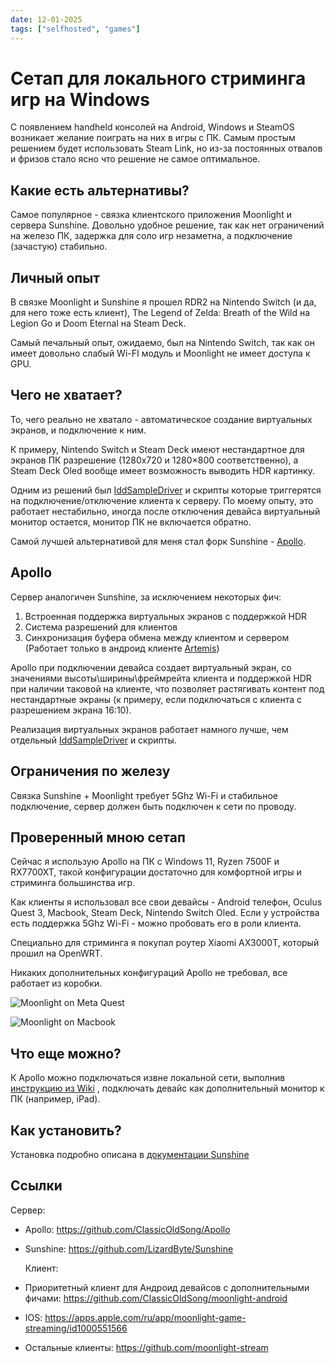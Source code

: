 ```yaml
---
date: 12-01-2025
tags: ["selfhosted", "games"]
---
```


# Сетап для локального стриминга игр на Windows

С появлением handheld консолей на Android, Windows и SteamOS возникает желание поиграть на них в игры с ПК.
Самым простым решением будет использовать Steam Link, но из-за постоянных отвалов и фризов стало ясно что решение не самое оптимальное.

## Какие есть альтернативы?

Самое популярное - связка клиентского приложения Moonlight и сервера Sunshine.
Довольно удобное решение, так как нет ограничений на железо ПК, задержка для соло игр незаметна, а подключение (зачастую) стабильно.

## Личный опыт

В связке Moonlight и Sunshine я прошел RDR2 на Nintendo Switch (и да, для него тоже есть клиент),
The Legend of Zelda: Breath of the Wild на Legion Go и Doom Eternal на Steam Deck.

Самый печальный опыт, ожидаемо, был на Nintendo Switch, так как он имеет довольно слабый Wi-FI модуль и Moonlight не имеет доступа к GPU.

## Чего не хватает?

То, чего реально не хватало - автоматическое создание виртуальных экранов, и подключение к ним.

К примеру, Nintendo Switch и Steam Deck имеют нестандартное для экранов ПК разрешение (1280x720 и 1280×800 соответственно),
а Steam Deck Oled вообще имеет возможность выводить HDR картинку.

Одним из решений был [IddSampleDriver](https://github.com/roshkins/IddSampleDriver) и скрипты которые триггерятся на подключение/отключение клиента к серверу.
По моему опыту, это работает нестабильно, иногда после отключения девайса виртуальный монитор остается, монитор ПК не включается обратно.

Самой лучшей альтернативой для меня стал форк Sunshine - [Apollo](https://github.com/ClassicOldSong/Apollo).

## Apollo

Сервер аналогичен Sunshine, за исключением некоторых фич:

1. Встроенная поддержка виртуальных экранов с поддержкой HDR
2. Система разрешений для клиентов
3. Синхронизация буфера обмена между клиентом и сервером (Работает только в андроид клиенте [Artemis](https://github.com/ClassicOldSong/moonlight-android))

Apollo при подключении девайса создает виртуальный экран, со значениями высоты\ширины\фреймрейта клиента и поддержкой HDR при наличии таковой на клиенте,
что позволяет растягивать контент под нестандартные экраны (к примеру, если подключаться с клиента с разрешением экрана 16:10).

Реализация виртуальных экранов работает намного лучше, чем отдельный [IddSampleDriver](https://github.com/roshkins/IddSampleDriver) и скрипты.

## Ограничения по железу

Связка Sunshine + Moonlight требует 5Ghz Wi-Fi и стабильное подключение, сервер должен быть подключен к сети по проводу.

## Проверенный мною сетап

Сейчас я использую Apollo на ПК с Windows 11, Ryzen 7500F и RX7700XT, такой конфигурации достаточно для комфортной игры и стриминга большинства игр.

Как клиенты я использовал все свои девайсы - Android телефон, Oculus Quest 3, Macbook, Steam Deck, Nintendo Switch Oled. Если у устройства есть поддержка 5Ghz Wi-Fi - можно пробовать его в роли клиента.

Специально для стриминга я покупал роутер Xiaomi AX3000T, который прошил на OpenWRT.

Никаких дополнительных конфигураций Apollo не требовал, все работает из коробки.

![Moonlight on Meta Quest](/assets/best-way-to-setup-local-gamestream/quest-moonlight.jpg)

![Moonlight on Macbook](/assets/best-way-to-setup-local-gamestream/macbook-moonlight.jpg)

## Что еще можно?

К Apollo можно подключаться извне локальной сети, выполнив [инструкцию из Wiki](https://github.com/moonlight-stream/moonlight-docs/wiki/Setup-Guide#streaming-over-the-internet) , подключать девайс как дополнительный монитор к ПК (например, iPad).

## Как установить?

Установка подробно описана в [документации Sunshine](https://docs.lizardbyte.dev/projects/sunshine/en/latest/about/setup.html)

## Ссылки

Сервер:

- Apollo: https://github.com/ClassicOldSong/Apollo
- Sunshine: https://github.com/LizardByte/Sunshine

  Клиент:

- Приоритетный клиент для Андроид девайсов с дополнительными фичами: https://github.com/ClassicOldSong/moonlight-android
- IOS: https://apps.apple.com/ru/app/moonlight-game-streaming/id1000551566
- Остальные клиенты: https://github.com/moonlight-stream

